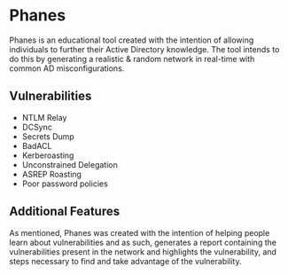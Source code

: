 # Phanes


Phanes is an educational tool created with the intention of allowing individuals to further their Active Directory knowledge. The tool intends to do this by generating a realistic & random network in real-time with common AD misconfigurations.

## Vulnerabilities
- NTLM Relay
- DCSync
- Secrets Dump
- BadACL
- Kerberoasting
- Unconstrained Delegation
- ASREP Roasting
- Poor password policies

## Additional Features
As mentioned, Phanes was created with the intention of helping people learn about vulnerabilities and as such, generates a report containing the vulnerabilities present in the network and highlights the vulnerability, and steps necessary to find and take advantage of the vulnerability.
